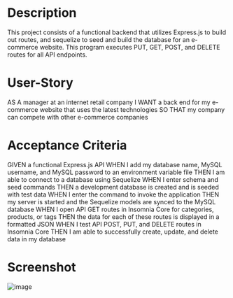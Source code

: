 # Description
This project consists of a functional backend that utilizes Express.js to build out routes, and sequelize to seed and build the database for an e-commerce website. This program executes PUT, GET, POST, and DELETE routes for all API endpoints.

# User-Story
AS A manager at an internet retail company
I WANT a back end for my e-commerce website that uses the latest technologies
SO THAT my company can compete with other e-commerce companies

# Acceptance Criteria
GIVEN a functional Express.js API
WHEN I add my database name, MySQL username, and MySQL password to an environment variable file
THEN I am able to connect to a database using Sequelize
WHEN I enter schema and seed commands
THEN a development database is created and is seeded with test data
WHEN I enter the command to invoke the application
THEN my server is started and the Sequelize models are synced to the MySQL database
WHEN I open API GET routes in Insomnia Core for categories, products, or tags
THEN the data for each of these routes is displayed in a formatted JSON
WHEN I test API POST, PUT, and DELETE routes in Insomnia Core
THEN I am able to successfully create, update, and delete data in my database

# Screenshot
![image](https://github.com/SukhSingh96/e-commerce-backend/assets/121911679/fe58ead0-6e5f-44e9-9f34-bb78e8a65861)


